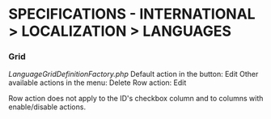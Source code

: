 # SPECIFICATIONS - INTERNATIONAL > LOCALIZATION > LANGUAGES

### Grid
_LanguageGridDefinitionFactory.php_
Default action in the button: Edit
Other available actions in the menu: Delete
Row action: Edit

Row action does not apply to the ID's checkbox column and to columns with enable/disable actions.
